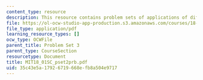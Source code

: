 ```yaml
---
content_type: resource
description: This resource contains problem sets of applications of differentiation.
file: https://ol-ocw-studio-app-production.s3.amazonaws.com/courses/18-01sc-single-variable-calculus-fall-2010/35c43e5a17926719668efb8a504e9717_MIT18_01SC_pset2prb.pdf
file_type: application/pdf
learning_resource_types: []
ocw_type: OCWFile
parent_title: Problem Set 3
parent_type: CourseSection
resourcetype: Document
title: MIT18_01SC_pset2prb.pdf
uid: 35c43e5a-1792-6719-668e-fb8a504e9717
---
```

